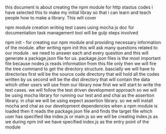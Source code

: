 this document is about creating the npm module for http stastus codes i have selected this to make my initial libray so that i can learn and teach people how to make a library. This will cover

npm module creation
writing test cases using mocha
js doc for documentation
task management tool will be gulp
steps involved

npm init - for creating our npm module and providing necessary information of the module. after writing npm init this will ask many questions related to our module . we need to answer each and every question and this will generate a package.json file for us. package.json files is the most important file because nodes js reads information from this file only
then we will fire the tree command to get the directory structure. bascially we will have to directories
first will be the source code directory that will hold all the codes written by us
second will be the dist directory that will contain the data which other users will use from our library
now first we will start to write the test cases.
we will follow the test driven development approach so we will be using mocha library for running our test and and chai as the assertion library.
in chai we will be using expect assertion library.
so we will install mocha and chai as our development dependencies
when a npm module is loaded then it reads the package.json file and finds the target file which user has specified like index.js or main.js
so we will be creating index.js as we during npm init we have specified index.js as the entry point of the module
